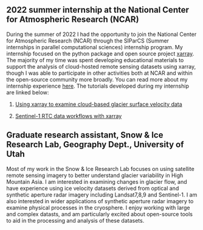 

## 2022 summer internship at the National Center for Atmospheric Research (NCAR)

During the summer of 2022 I had the opportunity to join the National Center for Atmospheric Research (NCAR) through the SIParCS (Summer internships in parallel computational sciences) internship program. My internship focused on the python package and open source project [xarray](https://docs.xarray.dev/en/stable/#). The majority of my time was spent developing educational materials to support the analysis of cloud-hosted remote sensing datasets using xarray, though I was able to participate in other activities both at NCAR and within the open-source community more broadly. You can read more about my internship experience [here](https://xarray.dev/blog/siparcs-2022). The tutorials developed during my internship are linked below: 

1. [Using xarray to examine cloud-based glacier surface velocity data](https://e-marshall.github.io/itslive/intro.html)

2. [Sentinel-1 RTC data workflows with xarray](https://e-marshall.github.io/sentinel1_rtc/intro.html)


## Graduate research assistant, Snow & Ice Research Lab, Geography Dept., University of Utah

Most of my work in the Snow & Ice Research Lab focuses on using satellite remote sensing imagery to better understand glacier variability in High Mountain Asia. I am interested in examining changes in glacier flow, and have experience using ice velocity datasets derived from optical and synthetic aperture radar imagery including Landsat7,8,9 and Sentinel-1. I am also interested in wider applications of synthetic aperture radar imagery to examine physical processes in the cryosphere. I enjoy working with large and complex datasts, and am particularly excited about open-source tools to aid in the processing and analysis of these datasets.

